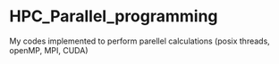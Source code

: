# HPC_Parallel_programming

My codes implemented to perform parellel calculations (posix threads, openMP, MPI, CUDA)
